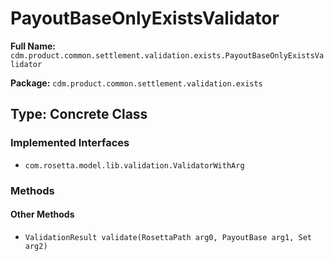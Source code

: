 # PayoutBaseOnlyExistsValidator

**Full Name:** `cdm.product.common.settlement.validation.exists.PayoutBaseOnlyExistsValidator`

**Package:** `cdm.product.common.settlement.validation.exists`

## Type: Concrete Class

### Implemented Interfaces

- `com.rosetta.model.lib.validation.ValidatorWithArg`

### Methods

#### Other Methods

- `ValidationResult validate(RosettaPath arg0, PayoutBase arg1, Set arg2)`

